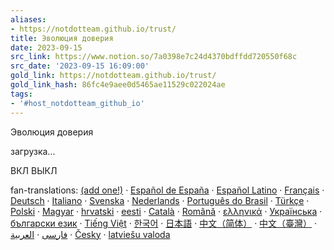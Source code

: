 ```yaml
---
aliases:
- https://notdotteam.github.io/trust/
title: Эволюция доверия
date: 2023-09-15
src_link: https://www.notion.so/7a0398e7c24d4370bdffdd720550f68c
src_date: '2023-09-15 16:09:00'
gold_link: https://notdotteam.github.io/trust/
gold_link_hash: 86fc4e9aee0d5465ae11529c022024ae
tags:
- '#host_notdotteam_github_io'
---
```






Эволюция доверия



























загрузка... 









ВКЛ 
ВЫКЛ 







 fan-translations:
 [(add one!)](https://github.com/ncase/trust#how-to-translate-this-thang) ·
 [Español de España](https://ccamara.github.io/trust/) ·
 [Español Latino](https://maeriens.github.io/trust/) ·
 [Français](https://ayowel.github.io/trust/) ·
 [Deutsch](https://jkoelling.github.io/trust/) ·
 [Italiano](https://lvdt.github.io/trust/) ·
 [Svenska](http://trust.alicedarner.se/) ·
 [Nederlands](https://rayraz.github.io/trust/) ·
 [Português do Brasil](https://brunolemos.github.io/trust/) ·
 [Türkçe](https://osaatcioglu.github.io/trust/) ·
 [Polski](https://sin.github.io/trust/) ·
 [Magyar](http://ncase.me/trust-hu/) ·
 [hrvatski](http://www.varljiv.org/evolucija-povjerenja/index.html) ·
 [eesti](http://ncase.me/trust-et/) ·
 [Català](https://fbricart.github.io/trust/) ·
 [Română](https://enfactorial.github.io/trust/) ·
 [ελληνικά](https://lightspot21.github.io/trust/) ·
 [Українська](https://yaroslav-f.github.io/trust/) ·
 [български език](http://ncase.me/trust-bg/) ·
 [Tiếng Việt](https://nghiatt90.github.io/trust-vn/) ·
 [한국어](https://osori.github.io/trust-ko/) · 
 [日本語](https://htlife.github.io/trust_jp/) ·
 [中文（简体）](https://sekai.co/trust/) · 
 [中文（臺灣）](https://audreyt.github.io/trust-zh-TW/) ·
 [فارسی](https://hamed.github.io/trust/) ·
 [العربية](https://mudaraljundi.github.io/trust/) ·
 [Česky](https://nextghost.github.io/trust/) ·
 [latviešu valoda](https://reversedfate.github.io/trust/)